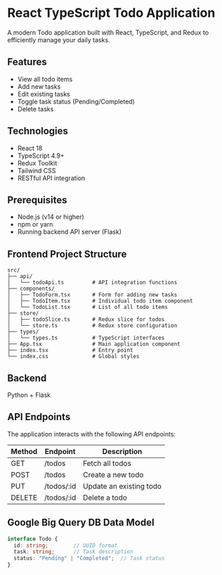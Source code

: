 # React TypeScript Todo Application

A modern Todo application built with React, TypeScript, and Redux to efficiently manage your daily tasks.

## Features

- View all todo items
- Add new tasks
- Edit existing tasks
- Toggle task status (Pending/Completed)
- Delete tasks

## Technologies

- React 18
- TypeScript 4.9+
- Redux Toolkit
- Tailwind CSS
- RESTful API integration

## Prerequisites

- Node.js (v14 or higher)
- npm or yarn
- Running backend API server (Flask)

## Frontend Project Structure

```
src/
├── api/
│   └── todoApi.ts         # API integration functions
├── components/
│   ├── TodoForm.tsx       # Form for adding new tasks
│   ├── TodoItem.tsx       # Individual todo item component
│   └── TodoList.tsx       # List of all todo items
├── store/
│   ├── todoSlice.ts       # Redux slice for todos
│   └── store.ts           # Redux store configuration
├── types/
│   └── types.ts           # TypeScript interfaces
├── App.tsx                # Main application component
├── index.tsx              # Entry point
└── index.css              # Global styles
```

## Backend
Python + Flask

## API Endpoints

The application interacts with the following API endpoints:

| Method | Endpoint | Description |
|--------|----------|-------------|
| GET    | /todos   | Fetch all todos |
| POST   | /todos   | Create a new todo |
| PUT    | /todos/:id | Update an existing todo |
| DELETE | /todos/:id | Delete a todo |

## Google Big Query DB Data Model

```typescript
interface Todo {
  id: string;        // UUID format
  task: string;      // Task description
  status: "Pending" | "Completed";  // Task status
}
```
